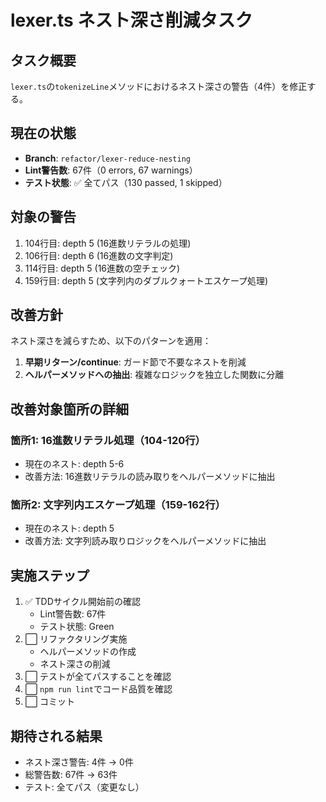 # lexer.ts ネスト深さ削減タスク

## タスク概要
`lexer.ts`の`tokenizeLine`メソッドにおけるネスト深さの警告（4件）を修正する。

## 現在の状態
- **Branch**: `refactor/lexer-reduce-nesting`
- **Lint警告数**: 67件（0 errors, 67 warnings）
- **テスト状態**: ✅ 全てパス（130 passed, 1 skipped）

## 対象の警告
1. 104行目: depth 5 (16進数リテラルの処理)
2. 106行目: depth 6 (16進数の文字判定)
3. 114行目: depth 5 (16進数の空チェック)
4. 159行目: depth 5 (文字列内のダブルクォートエスケープ処理)

## 改善方針
ネスト深さを減らすため、以下のパターンを適用：
1. **早期リターン/continue**: ガード節で不要なネストを削減
2. **ヘルパーメソッドへの抽出**: 複雑なロジックを独立した関数に分離

## 改善対象箇所の詳細

### 箇所1: 16進数リテラル処理（104-120行）
- 現在のネスト: depth 5-6
- 改善方法: 16進数リテラルの読み取りをヘルパーメソッドに抽出

### 箇所2: 文字列内エスケープ処理（159-162行）
- 現在のネスト: depth 5
- 改善方法: 文字列読み取りロジックをヘルパーメソッドに抽出

## 実施ステップ
1. ✅ TDDサイクル開始前の確認
   - Lint警告数: 67件
   - テスト状態: Green
2. ⬜ リファクタリング実施
   - ヘルパーメソッドの作成
   - ネスト深さの削減
3. ⬜ テストが全てパスすることを確認
4. ⬜ `npm run lint`でコード品質を確認
5. ⬜ コミット

## 期待される結果
- ネスト深さ警告: 4件 → 0件
- 総警告数: 67件 → 63件
- テスト: 全てパス（変更なし）
